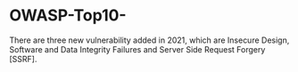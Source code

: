 # OWASP-Top10-
There are three new vulnerability added in 2021, which are Insecure Design, Software and Data Integrity Failures and Server Side Request Forgery [SSRF].
